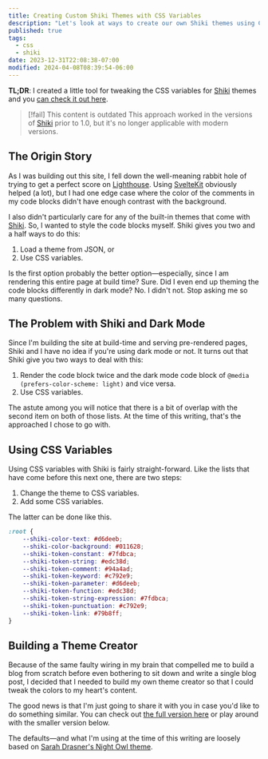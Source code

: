 ```yaml
---
title: Creating Custom Shiki Themes with CSS Variables
description: "Let's look at ways to create our own Shiki themes using CSS variables."
published: true
tags:
  - css
  - shiki
date: 2023-12-31T22:08:38-07:00
modified: 2024-04-08T08:39:54-06:00
---
```


<script>
  import ShikiThemeEditor from '@/routes/tools/shiki-theme-editor/editor.svelte';
</script>

**TL;DR**: I created a little tool for tweaking the CSS variables for [Shiki][] themes and you [can check it out here][tool].

> [!fail] This content is outdated
> This approach worked in the versions of [Shiki][] prior to 1.0, but it's no longer applicable with modern versions.

## The Origin Story

As I was building out this site, I fell down the well-meaning rabbit hole of trying to get a perfect score on [Lighthouse][]. Using [SvelteKit](https://kit.svelte.dev) obviously helped (a lot), but I had one edge case where the color of the comments in my code blocks didn't have enough contrast with the background.

I also didn't particularly care for any of the built-in themes that come with [Shiki][]. So, I wanted to style the code blocks myself. Shiki gives you two and a half ways to do this:

1. Load a theme from JSON, or
2. Use CSS variables.

Is the first option probably the better option—especially, since I am rendering this entire page at build time? Sure. Did I even end up theming the code blocks differently in dark mode? No. I didn't not. Stop asking me so many questions.

## The Problem with Shiki and Dark Mode

Since I'm building the site at build-time and serving pre-rendered pages, Shiki and I have no idea if you're using dark mode or not. It turns out that Shiki give you two ways to deal with this:

1. Render the code block twice and the dark mode code block of `@media (prefers-color-scheme: light)` and vice versa.
2. Use CSS variables.

The astute among you will notice that there is a bit of overlap with the second item on both of those lists. At the time of this writing, that's the approached I chose to go with.

## Using CSS Variables

Using CSS variables with Shiki is fairly straight-forward. Like the lists that have come before this next one, there are two steps:

1. Change the theme to CSS variables.
2. Add some CSS variables.

The latter can be done like this.

```css
:root {
	--shiki-color-text: #d6deeb;
	--shiki-color-background: #011628;
	--shiki-token-constant: #7fdbca;
	--shiki-token-string: #edc38d;
	--shiki-token-comment: #94a4ad;
	--shiki-token-keyword: #c792e9;
	--shiki-token-parameter: #d6deeb;
	--shiki-token-function: #edc38d;
	--shiki-token-string-expression: #7fdbca;
	--shiki-token-punctuation: #c792e9;
	--shiki-token-link: #79b8ff;
}
```

## Building a Theme Creator

Because of the same faulty wiring in my brain that compelled me to build a blog from scratch before even bothering to sit down and write a single blog post, I decided that I needed to build my own theme creator so that I could tweak the colors to my heart's content.

The good news is that I'm just going to share it with you in case you'd like to do something similar. You can check out [the full version here][tool] or play around with the smaller version below.

<ShikiThemeEditor />

The defaults—and what I'm using at the time of this writing are loosely based on [Sarah Drasner's Night Owl theme](https://github.com/sdras/night-owl-vscode-theme).

[tool]: /tools/shiki-theme-editor
[Shiki]: https://shiki.matsu.io/
[Lighthouse]: https://developer.chrome.com/docs/lighthouse/overview
